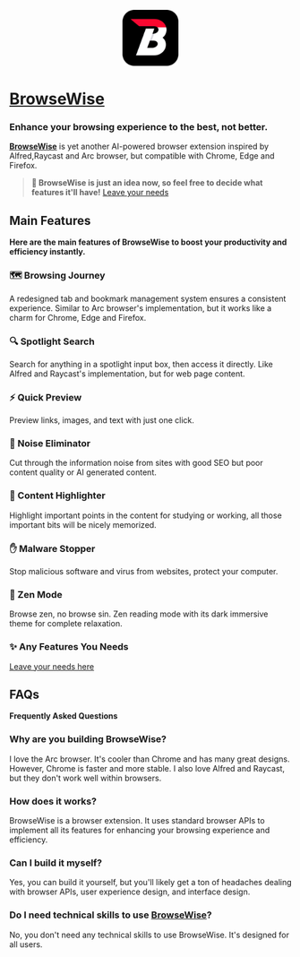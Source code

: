 <p align="center">
  <img alt="BrowseWise Logo" src="./assets/logo.png" width="100" />
</p>

# [BrowseWise](https://browsewise.ai)

### Enhance your browsing **experience** to the best, not better.

**[BrowseWise](https://browsewise.ai)** is yet another AI-powered browser extension inspired by Alfred,Raycast
and Arc browser, but compatible with Chrome, Edge and Firefox. 

> **🤯 BrowseWise is just an idea now, so feel free to decide what features it'll have!**
> [Leave your needs](https://github.com/leonstdout/browsewise-ce/issues)


## Main Features

**Here are the main features of BrowseWise to boost your productivity and efficiency instantly.**

### **🗺️ Browsing Journey**

A redesigned tab and bookmark management system ensures a consistent experience. Similar to Arc browser's implementation, but it works like a charm for Chrome, Edge and Firefox.

### **🔍 Spotlight Search**

Search for anything in a spotlight input box, then access it directly. Like Alfred and Raycast's implementation, but for web page content.

### **⚡️ Quick Preview**

Preview links, images, and text with just one click.

### **🔕 Noise Eliminator**

Cut through the information noise from sites with good SEO but poor content quality or AI generated content.

### **📝 Content Highlighter**

Highlight important points in the content for studying or working, all those important bits will be nicely memorized.

### **✋ Malware Stopper**

Stop malicious software and virus from websites, protect your computer.

### **📖 Zen Mode**

Browse zen, no browse sin. Zen reading mode with its dark immersive theme for complete relaxation.

### **✨ Any Features You Needs**

[Leave your needs here](https://github.com/leonstdout/browsewise-ce/issues)



## FAQs

**Frequently Asked Questions**

### Why are you building BrowseWise?
 I love the Arc browser. It's cooler than Chrome and has many great designs. However, Chrome is faster and more stable. I also love Alfred and Raycast, but they don't work well within browsers.

### How does it works?
 BrowseWise is a browser extension. It uses standard browser APIs to implement all its features for enhancing your browsing experience and efficiency.

### Can I build it myself?
 Yes, you can build it yourself, but you'll likely get a ton of headaches dealing with browser APIs, user experience design, and interface design.

### Do I need technical skills to use [BrowseWise](https://browsewise.ai)?
 No, you don't need any technical skills to use BrowseWise. It's designed for all users.

